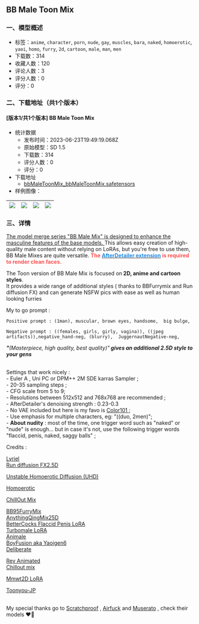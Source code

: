 ## BB Male Toon Mix
### 一、模型概述

- 标签：`anime`, `character`, `porn`, `nude`, `gay`, `muscles`, `bara`, `naked`, `homoerotic`, `yaoi`, `homo`, `furry`, `2d`, `cartoon`, `male`, `man`, `men`
- 下载数：314
- 收藏人数：120
- 评论人数：3
- 评分人数：0
- 评分：0

### 二、下载地址（共1个版本）

#### [版本1/共1个版本] BB Male Toon Mix 

- 统计数据
  - 发布时间：2023-06-23T19:49:19.068Z
  - 原始模型：SD 1.5
  - 下载数：314
  - 评分人数：0
  - 评分：0
- 下载地址
  - [bbMaleToonMix_bbMaleToonMix.safetensors](https://civitai.com/api/download/models/102449)
- 样例图像：

| <img src="https://image.civitai.com/xG1nkqKTMzGDvpLrqFT7WA/adecac41-e737-4c97-a8dc-4e13cebd5883/width=450/1261369.jpeg" /> | <img src="https://image.civitai.com/xG1nkqKTMzGDvpLrqFT7WA/2bfa85d2-347f-4a25-9886-15daa979a6e6/width=450/1261421.jpeg" /> | <img src="https://image.civitai.com/xG1nkqKTMzGDvpLrqFT7WA/45eb0f36-98e1-47e3-9ef8-0fa9e17504cd/width=450/1261357.jpeg" /> | <img src="https://image.civitai.com/xG1nkqKTMzGDvpLrqFT7WA/87a3d70f-b300-4896-a434-551e1fe9364d/width=450/1261356.jpeg" /> |
| ---- | ---- | ---- | ---- |


### 三、详情
<p><u>The model merge series "BB Male Mix" is designed to enhance the masculine features of the base models. </u>This allows easy creation of high-quality male content without relying on LoRAs, but you're free to use them, BB Male Mixes are quite versatile.<span style="color:rgb(250, 82, 82)"> </span><strong><span style="color:rgb(250, 82, 82)">The </span></strong><a target="_blank" rel="ugc" href="https://github.com/Bing-su/adetailer"><strong><span style="color:rgb(34, 139, 230)">AfterDetailer extension</span></strong></a><strong><span style="color:rgb(250, 82, 82)"> is required to render clean faces.</span></strong></p><p>The Toon version of BB Male Mix is focused on<strong> 2D, anime and cartoon styles</strong>.<br />It provides a wide range of additional styles ( thanks to BBFurrymix and Run diffusion FX) and can generate NSFW pics with ease as well as human looking furries</p><p>My to go prompt :</p><pre><code>Positive prompt : (1man), muscular, brown eyes, handsome,  big bulge,</code></pre><pre><code>Negative prompt : ((females, girls, girly, vagina)), ((jpeg artifacts)),negative_hand-neg, (blurry),  JuggernautNegative-neg,</code></pre><p><strong><em>"</em></strong><em>(Masterpiece, high quality, best quality)"</em><strong><em> gives an additional 2.5D style to your gens</em></strong></p><p><br />Settings that work nicely :<br />- Euler A , Uni PC or DPM++ 2M SDE karras Sampler ;<br />- 20-35 sampling steps ;<br />- CFG scale from 5 to 9;<br />- Resolutions between 512x512 and 768x768 are recommended ;<br />- AfterDetailer's denoising strength : 0.23-0.3<br />- No VAE included but here is my favo is <a target="_blank" rel="ugc" href="https://civitai.com/models/70248/color101-vae">Color101 ;</a><br />- Use emphasis for multiple characters, eg: "((duo, 2men)";<br />- <strong>About nudity</strong> : most of the time, one trigger word such as "naked" or "nude" is enough... but in case it's not, use the following trigger words "flaccid, penis, naked, saggy balls" ;</p><p></p><p>Credits :</p><p><a target="_blank" rel="ugc" href="https://civitai.com/models/22922">Lyriel</a><br /><a target="_blank" rel="ugc" href="https://civitai.com/models/82981/rundiffusion-fx-25d">Run diffusion FX2.5D</a></p><p><a target="_blank" rel="ugc" href="https://civitai.com/models/64293">Unstable Homoerotic Diffusion (UHD)</a></p><p><a target="_blank" rel="ugc" href="https://civitai.com/models/1256/homoerotic">Homoerotic</a></p><p><a target="_blank" rel="ugc" href="https://civitai.com/models/6424/chilloutmix">ChillOut Mix</a></p><p><a target="_blank" rel="ugc" href="https://civitai.com/models/17649">BB95FurryMix</a><br /><a target="_blank" rel="ugc" href="https://civitai.com/models/75269?modelVersionId=80013">AnythingQingMix25D</a><br /><a target="_blank" rel="ugc" href="https://civitai.com/models/32827?modelVersionId=42043">BetterCocks Flaccid Penis LoRA</a><br /><a target="_blank" rel="ugc" href="https://civitai.com/models/18359/turbomale">Turbomale LoRA</a><br /><a target="_blank" rel="ugc" href="https://civitai.com/models/23394/animale-lora">Animale</a><br /><a target="_blank" rel="ugc" href="https://civitai.com/models/20113/yaoigen">BoyFusion aka Yaoigen6</a><br /><a target="_blank" rel="ugc" href="https://civitai.com/models/4823/deliberate">Deliberate</a></p><p><a target="_blank" rel="ugc" href="https://civitai.com/models/7371?modelVersionId=46736">Rev Animated</a><br /><a target="_blank" rel="ugc" href="https://civitai.com/models/6424/chilloutmix">Chillout mix</a></p><p><a target="_blank" rel="ugc" href="https://civitai.com/models/85377?modelVersionId=90849">Mmwt2D LoRA</a></p><p><a target="_blank" rel="ugc" href="https://civitai.com/models/30240?modelVersionId=78775">Toonyou-JP</a></p><p></p><p><br />My special thanks go to <a target="_blank" rel="ugc" href="https://civitai.com/user/Scratchproof">Scratchproof</a> , <a target="_blank" rel="ugc" href="https://civitai.com/user/airfuck">Airfuck</a> and <a target="_blank" rel="ugc" href="https://civitai.com/user/Muserato">Muserato</a> , check their models ❤️💙</p>